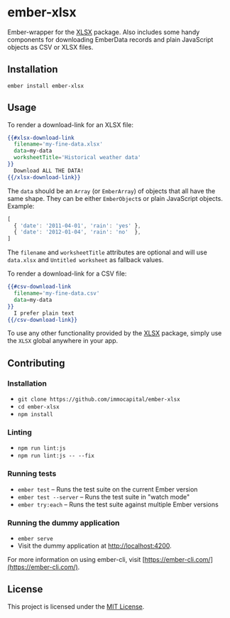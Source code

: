 # ember-xlsx

Ember-wrapper for the [XLSX][npm-xlsx] package. Also includes some handy components for downloading EmberData records and plain JavaScript objects as CSV or XLSX files.

## Installation

```
ember install ember-xlsx
```

## Usage

To render a download-link for an XLSX file:

```hbs
{{#xlsx-download-link
  filename='my-fine-data.xlsx'
  data=my-data
  worksheetTitle='Historical weather data'
}}
  Download ALL THE DATA!
{{/xlsx-download-link}}
```

The `data` should be an `Array` (or `EmberArray`) of objects that all have the same shape. They can be either `EmberObject`s or plain JavaScript objects. Example:

```js
[
  { 'date': '2011-04-01', 'rain': 'yes' },
  { 'date': '2012-01-04', 'rain': 'no'  },
]
```

The `filename` and `worksheetTitle` attributes are optional and will use `data.xlsx` and `Untitled worksheet` as fallback values.

To render a download-link for a CSV file:

```hbs
{{#csv-download-link
  filename='my-fine-data.csv'
  data=my-data
}}
  I prefer plain text
{{/csv-download-link}}
```

To use any other functionality provided by the [XLSX][npm-xlsx] package, simply use the `XLSX` global anywhere in your app.

[npm-xlsx]: https://www.npmjs.com/package/xlsx

## Contributing

### Installation

* `git clone https://github.com/immocapital/ember-xlsx`
* `cd ember-xlsx`
* `npm install`

### Linting

* `npm run lint:js`
* `npm run lint:js -- --fix`

### Running tests

* `ember test` – Runs the test suite on the current Ember version
* `ember test --server` – Runs the test suite in "watch mode"
* `ember try:each` – Runs the test suite against multiple Ember versions

### Running the dummy application

* `ember serve`
* Visit the dummy application at [http://localhost:4200](http://localhost:4200).

For more information on using ember-cli, visit [https://ember-cli.com/](https://ember-cli.com/).

## License

This project is licensed under the [MIT License](LICENSE.md).
